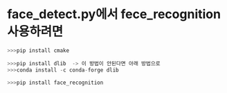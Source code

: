 # face_detect.py에서 fece_recognition 사용하려면   
```python
>>>pip install cmake   
       
>>>pip install dlib  -> 이 방법이 안된다면 아래 방법으로   
>>>conda install -c conda-forge dlib   
    
>>>pip install face_recognition
```
